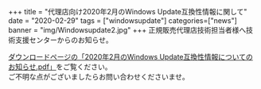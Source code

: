 +++
title = "代理店向け2020年2月のWindows Update互換性情報に関して"
date = "2020-02-29"
tags = ["windowsupdate"]
categories=["news"]
banner = "img/Windowsupdate2.jpg"
+++
正規販売代理店技術担当者様へ技術支援センターからのお知らせ。  
<!--more-->


[ダウンロードページの「2020年2月のWindows Update互換性情報についてのお知らせ.pdf」](https://www.kitasp.com/downloads/)をご覧ください。  
ご不明な点がございましたらお問い合わせくださいませ。

